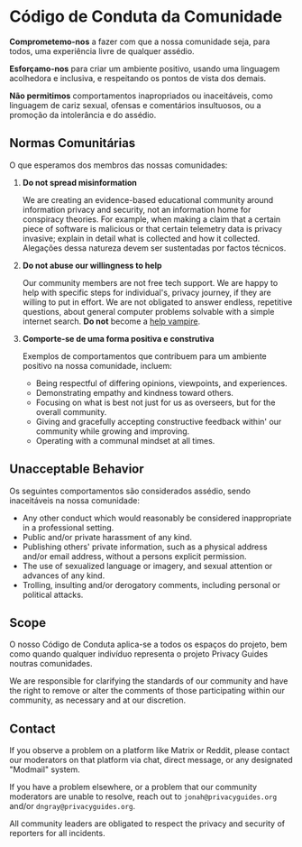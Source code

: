 # Código de Conduta da Comunidade

**Comprometemo-nos** a fazer com que a nossa comunidade seja, para todos, uma experiência livre de qualquer assédio.

**Esforçamo-nos** para criar um ambiente positivo, usando uma linguagem acolhedora e inclusiva, e respeitando os pontos de vista dos demais.

**Não permitimos** comportamentos inapropriados ou inaceitáveis, como linguagem de cariz sexual, ofensas e comentários insultuosos, ou a promoção da intolerância e do assédio.

## Normas Comunitárias

O que esperamos dos membros das nossas comunidades:

1. **Do not spread misinformation**

      We are creating an evidence-based educational community around information privacy and security, not an information home for conspiracy theories. For example, when making a claim that a certain piece of software is malicious or that certain telemetry data is privacy invasive; explain in detail what is collected and how it collected. Alegações dessa natureza devem ser sustentadas por factos técnicos.

2. **Do not abuse our willingness to help**

      Our community members are not free tech support. We are happy to help with specific steps for individual's, privacy journey, if they are willing to put in effort. We are not obligated to answer endless, repetitive questions, about general computer problems solvable with a simple internet search. **Do not** become a [help vampire](https://slash7.com/2006/12/22/vampires).

3. **Comporte-se de uma forma positiva e construtiva**

      Exemplos de comportamentos que contribuem para um ambiente positivo na nossa comunidade, incluem:

      - Being respectful of differing opinions, viewpoints, and experiences.
      - Demonstrating empathy and kindness toward others.
      - Focusing on what is best not just for us as overseers, but for the overall community.
      - Giving and gracefully accepting constructive feedback within' our community while growing and improving.
      - Operating with a communal mindset at all times.

## Unacceptable Behavior

Os seguintes comportamentos são considerados assédio, sendo inaceitáveis na nossa comunidade:

- Any other conduct which would reasonably be considered inappropriate in a professional setting.
- Public and/or private harassment of any kind.
- Publishing others' private information, such as a physical address and/or email address, without a persons explicit permission.
- The use of sexualized language or imagery, and sexual attention or advances of any kind.
- Trolling, insulting and/or derogatory comments, including personal or political attacks.

## Scope

O nosso Código de Conduta aplica-se a todos os espaços do projeto, bem como quando qualquer indivíduo representa o projeto Privacy Guides noutras comunidades.

We are responsible for clarifying the standards of our community and have the right to remove or alter the comments of those participating within our community, as necessary and at our discretion.

## Contact

If you observe a problem on a platform like Matrix or Reddit, please contact our moderators on that platform via chat, direct message, or any designated "Modmail" system.

If you have a problem elsewhere, or a problem that our community moderators are unable to resolve, reach out to `jonah@privacyguides.org` and/or `dngray@privacyguides.org`.

All community leaders are obligated to respect the privacy and security of reporters for all incidents.
